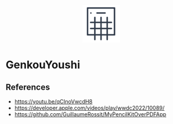 <div align="center">
  <picture>
     <img width="100" alt="logo" src="./GenkouYoushi/Assets.xcassets/AppIcon.appiconset/genkouyoushi_app_icon_1024x1024.png">
  </picture>
</div>

# GenkouYoushi

## References

- https://youtu.be/qCInoVwcdH8
- https://developer.apple.com/videos/play/wwdc2022/10089/
- https://github.com/GuillaumeRossit/MyPencilKitOverPDFApp
